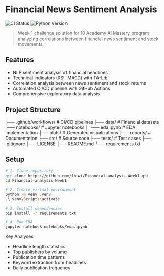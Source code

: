 # Financial News Sentiment Analysis

![CI Status](https://github.com/lhiwi/Financial-analysis-Week1/workflows/Python%20CI/CD/badge.svg)
![Python Version](https://img.shields.io/badge/python-3.11-blue)

> Week 1 challenge solution for 10 Academy AI Mastery program analyzing correlations between financial news sentiment and stock movements.

## Features
- NLP sentiment analysis of financial headlines
- Technical indicators (RSI, MACD) with TA-Lib
- Correlation analysis between news sentiment and stock returns
- Automated CI/CD pipeline with GitHub Actions
- Comprehensive exploratory data analysis

## Project Structure
├── .github/workflows/ # CI/CD pipelines
├── data/ # Financial datasets
├── notebooks/ # Jupyter notebooks
│ └── eda.ipynb # EDA implementation
├── plots/ # Generated visualizations
├── reports/ # Documentation
├── src/ # Source code
├── tests/ # Test cases
├── .gitignore
├── LICENSE
├── README.md
└── requirements.txt

## Setup
```bash
# 1. Clone repository
git clone https://github.com/lhiwi/Financial-analysis-Week1.git
cd Financial-analysis-Week1

# 2. Create virtual environment
python -m venv .venv
.\.venv\Scripts\activate

# 3. Install dependencies
pip install -r requirements.txt

# 4. Run EDA
jupyter notebook notebooks/eda.ipynb

```
Key Analyses
- Headline length statistics
- Top publishers by volume
- Publication time patterns
- Keyword extraction from headlines
- Daily publication frequency
